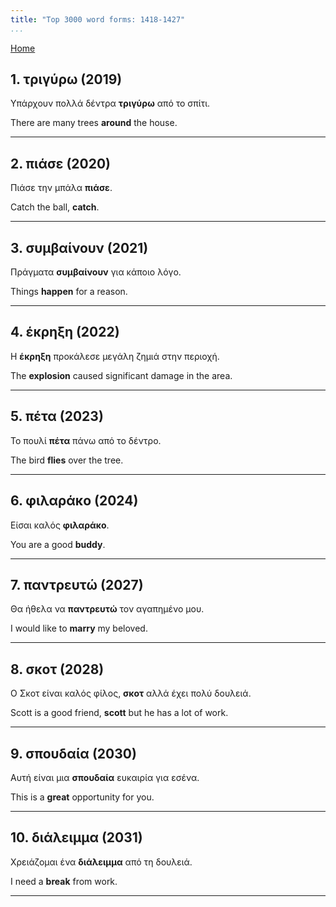 ```yaml
---
title: "Top 3000 word forms: 1418-1427"
...
```


[Home](./) 

## 1. τριγύρω (2019)

Υπάρχουν πολλά δέντρα **τριγύρω** από το σπίτι.

There are many trees **around** the house.

---

## 2. πιάσε (2020)

Πιάσε την μπάλα **πιάσε**.

Catch the ball, **catch**.

---

## 3. συμβαίνουν (2021)

Πράγματα **συμβαίνουν** για κάποιο λόγο.

Things **happen** for a reason.

---

## 4. έκρηξη (2022)

Η **έκρηξη** προκάλεσε μεγάλη ζημιά στην περιοχή.  

The **explosion** caused significant damage in the area.

---

## 5. πέτα (2023)

Το πουλί **πέτα** πάνω από το δέντρο.  

The bird **flies** over the tree.

---

## 6. φιλαράκο (2024)

Είσαι καλός **φιλαράκο**.

You are a good **buddy**.

---

## 7. παντρευτώ (2027)

Θα ήθελα να **παντρευτώ** τον αγαπημένο μου.

I would like to **marry** my beloved.

---

## 8. σκοτ (2028)

Ο Σκοτ είναι καλός φίλος, **σκοτ** αλλά έχει πολύ δουλειά.

Scott is a good friend, **scott** but he has a lot of work.

---

## 9. σπουδαία (2030)

Αυτή είναι μια **σπουδαία** ευκαιρία για εσένα.  

This is a **great** opportunity for you.

---

## 10. διάλειμμα (2031)

Χρειάζομαι ένα **διάλειμμα** από τη δουλειά.  

I need a **break** from work.

---

